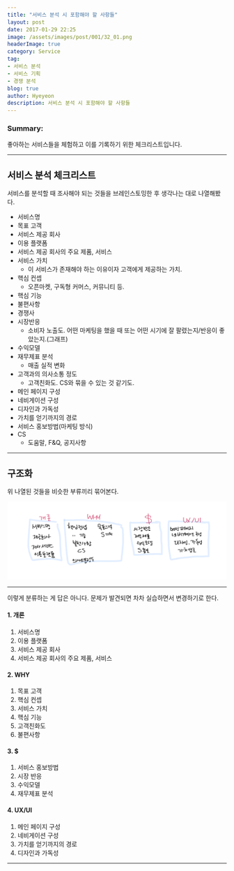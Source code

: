 ```yaml
---
title: "서비스 분석 시 포함해야 할 사항들"
layout: post
date: 2017-01-29 22:25
image: /assets/images/post/001/32_01.png
headerImage: true
category: Service
tag:
- 서비스 분석
- 서비스 기획
- 경쟁 분석
blog: true
author: Hyeyeon
description: 서비스 분석 시 포함해야 할 사항들
---
```


### Summary:

좋아하는 서비스들을 체험하고 이를 기록하기 위한 체크리스트입니다.

---


## 서비스 분석 체크리스트

서비스를 분석할 때 조사해야 되는 것들을 브레인스토밍한 후 생각나는 대로 나열해봤다.

* 서비스명
* 목표 고객
* 서비스 제공 회사
* 이용 플랫폼
* 서비스 제공 회사의 주요 제품, 서비스
* 서비스 가치
  * 이 서비스가 존재해야 하는 이유이자 고객에게 제공하는 가치.
* 핵심 컨셉
  * 오픈마켓, 구독형 커머스, 커뮤니티 등.
* 핵심 기능
* 불편사항
* 경쟁사
* 시장반응
  * 소비자 노출도. 어떤 마케팅을 했을 때 또는 어떤 시기에 잘 팔렸는지/반응이 좋았는지.(그래프)
* 수익모델
* 재무제표 분석
  * 매출 실적 변화
* 고객과의 의사소통 정도
  * 고객친화도. CS와 묶을 수 있는 것 같기도.
* 메인 페이지 구성
* 네비게이션 구성
* 디자인과 가독성
* 가치를 얻기까지의 경로
* 서비스 홍보방법(마케팅 방식)
* CS
  * 도움말, F&Q, 공지사항

---

## 구조화

위 나열된 것들을 비슷한 부류끼리 묶어본다.

![pic1](/assets/images/post/001/32_01.png)

---

이렇게 분류하는 게 답은 아니다. 문제가 발견되면 차차 실습하면서 변경하기로 한다.

#### 1. 개론

  1. 서비스명
  2. 이용 플랫폼
  3. 서비스 제공 회사
  4. 서비스 제공 회사의 주요 제품, 서비스

#### 2. WHY

  1. 목표 고객
  2. 핵심 컨셉
  3. 서비스 가치
  4. 핵심 기능
  5. 고객친화도
  6. 불편사항

#### 3. $

  1. 서비스 홍보방법
  2. 시장 반응
  3. 수익모델
  4. 재무제표 분석

#### 4. UX/UI

  1. 메인 페이지 구성
  2. 네비게이션 구성
  3. 가치를 얻기까지의 경로
  4. 디자인과 가독성

---
